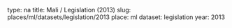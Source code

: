 type: na
title: Mali / Legislation (2013)
slug: places/ml/datasets/legislation/2013
place: ml
dataset: legislation
year: 2013
